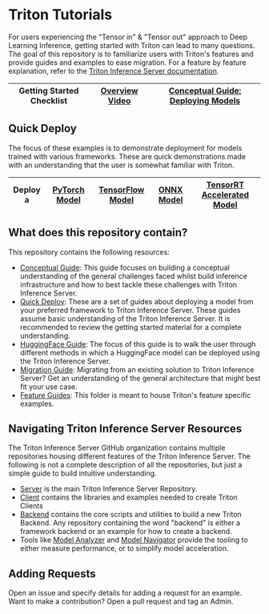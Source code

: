 # Triton Tutorials

For users experiencing the "Tensor in" & "Tensor out" approach to Deep Learning Inference, getting started with Triton can lead to many questions. The goal of this repository is to familiarize users with Triton's features and provide guides and examples to ease migration. For a feature by feature explanation, refer to the [Triton Inference Server documentation](https://docs.nvidia.com/deeplearning/triton-inference-server/user-guide/docs/index.html).

| Getting Started Checklist | [Overview Video](https://www.youtube.com/watch?v=NQDtfSi5QF4) | [Conceptual Guide: Deploying Models](Conceptual_Guide/Part_1-model_deployment/README.md) |
| ------------ | ------------ | --------------- |

## Quick Deploy

The focus of these examples is to demonstrate deployment for models trained with various frameworks. These are quick demonstrations made with an understanding that the user is somewhat familiar with Triton.

| Deploy a | [PyTorch Model](./Quick_Deploy/PyTorch/README.md) | [TensorFlow Model](./Quick_Deploy/TensorFlow/README.md) | [ONNX Model](./Quick_Deploy/ONNX/README.md) | [TensorRT Accelerated Model](https://github.com/NVIDIA/TensorRT/tree/main/quickstart/deploy_to_triton) |
| ------------ | --------------- | ------------ | --------------- | --------------- |

## What does this repository contain?
This repository contains the following resources:
* [Conceptual Guide](./Conceptual_Guide/): This guide focuses on building a conceptual understanding of the general challenges faced whilst build inference infrastructure and how to best tackle these challenges with Triton Inference Server.
* [Quick Deploy](#quick-deploy): These are a set of guides about deploying a model from your preferred framework to Triton Inference Server. These guides assume basic understanding of the Triton Inference Server. It is recommended to review the getting started material for a complete understanding.
* [HuggingFace Guide](./HuggingFace/): The focus of this guide is to walk the user through different methods in which a HuggingFace model can be deployed using the Triton Inference Server.
* [Migration Guide](./migration_guide.md): Migrating from an existing solution to Triton Inference Server? Get an understanding of the general architecture that might best fit your use case.
* [Feature Guides](./Feature_Guide/): This folder is meant to house Triton's feature specific examples.

## Navigating Triton Inference Server Resources

The Triton Inference Server GitHub organization contains multiple repositories housing different features of the Triton Inference Server. The following is not a complete description of all the repositories, but just a simple guide to build intuitive understanding.

* [Server](https://github.com/triton-inference-server/server) is the main Triton Inference Server Repository.
* [Client](https://github.com/triton-inference-server/client) contains the libraries and examples needed to create Triton Clients
* [Backend](https://github.com/triton-inference-server/backend) contains the core scripts and utilities to build a new Triton Backend. Any repository containing the word "backend" is either a framework backend or an example for how to create a backend.
* Tools like [Model Analyzer](https://github.com/triton-inference-server/model_analyzer) and [Model Navigator](https://github.com/triton-inference-server/model_navigator) provide the tooling to either measure performance, or to simplify model acceleration.

## Adding Requests

Open an issue and specify details for adding a request for an example. Want to make a contribution? Open a pull request and tag an Admin.
